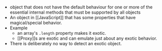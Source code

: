 - object that does not have the default behaviour for one or more of the essential internal methods that must be supported by all objects
- An object in [[JavaScript]] that has some properties that have magical/special behavior.
- Example
    - an array's `.length` property makes it exotic.
    - [[Proxy]]s are exotic and can emulate just about any exotic behavior.
- There is deliberately no way to detect an exotic object.
